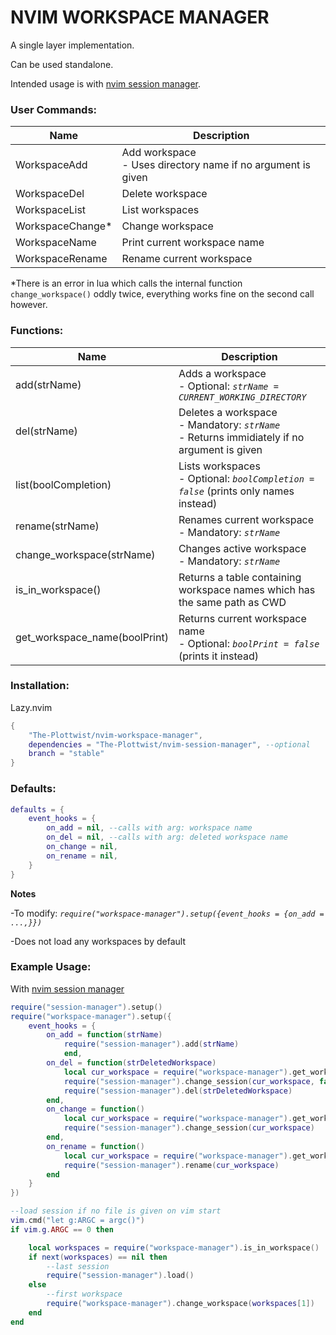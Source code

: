 # NVIM WORKSPACE MANAGER

A single layer implementation.
  
Can be used standalone.
  
Intended usage is with [nvim session manager](https://github.com/The-Plottwist/nvim-session-manager).
  
  
### User Commands:

|Name|Description|
|---|---|
|WorkspaceAdd|Add workspace <br>- Uses directory name if no argument is given|
|WorkspaceDel|Delete workspace|
|WorkspaceList|List workspaces|
|WorkspaceChange*|Change workspace|
|WorkspaceName|Print current workspace name|
|WorkspaceRename|Rename current workspace|
  
*There is an error in lua which calls the internal function ```change_workspace()``` oddly twice, everything works fine on the second call however.
  
### Functions:
|Name|Description|
|---|---|
|add(strName)|Adds a workspace <br>- Optional: *```strName = CURRENT_WORKING_DIRECTORY```*|
|del(strName)|Deletes a workspace <br>- Mandatory: *```strName```* <br>- Returns immidiately if no argument is given|
|list(boolCompletion)|Lists workspaces <br>- Optional: *```boolCompletion = false```* (prints only names instead)|
|rename(strName)|Renames current workspace <br>- Mandatory: *```strName```*|
|change_workspace(strName)|Changes active workspace <br>- Mandatory: *```strName```*|
|is_in_workspace()|Returns a table containing workspace names which has the same path as CWD|
|get_workspace_name(boolPrint)|Returns current workspace name <br>- Optional: *```boolPrint = false```* (prints it instead)|
  
  
### Installation:
Lazy.nvim
```lua
{
    "The-Plottwist/nvim-workspace-manager",
    dependencies = "The-Plottwist/nvim-session-manager", --optional
    branch = "stable"
}
```
  
  
### Defaults:
```lua
defaults = {
    event_hooks = {
        on_add = nil, --calls with arg: workspace name
        on_del = nil, --calls with arg: deleted workspace name
        on_change = nil,
        on_rename = nil,
    }
}
```
  
**Notes**
  
-To modify: *```require("workspace-manager").setup({event_hooks = {on_add = ...,}})```*
  
-Does not load any workspaces by default
  
  
### Example Usage:
With [nvim session manager](https://github.com/The-Plottwist/nvim-session-manager)
```lua
require("session-manager").setup()
require("workspace-manager").setup({
    event_hooks = {
        on_add = function(strName)
            require("session-manager").add(strName)
            end,
        on_del = function(strDeletedWorkspace)
            local cur_workspace = require("workspace-manager").get_workspace_name()
            require("session-manager").change_session(cur_workspace, false)
            require("session-manager").del(strDeletedWorkspace)
        end,
        on_change = function()
            local cur_workspace = require("workspace-manager").get_workspace_name()
            require("session-manager").change_session(cur_workspace)
        end,
        on_rename = function()                                                                                                                                                                                                                           
            local cur_workspace = require("workspace-manager").get_workspace_name()                                                                                                                                                                      
            require("session-manager").rename(cur_workspace)                                                                                                                                                                                             
        end                                                                                                                                                                                                                                              
    }                                                                                                                                                                                                                                                    
})                                                                                                                                                                                                                                                       

--load session if no file is given on vim start                                                                                                                                                                                                          
vim.cmd("let g:ARGC = argc()")                                                                                                                                                                                                                           
if vim.g.ARGC == 0 then                                                                                                                                                                                                                                  

    local workspaces = require("workspace-manager").is_in_workspace()                                                                                                                                                                                    
    if next(workspaces) == nil then                                                                                                                                                                                                                      
        --last session                                                                                                                                                                                                                                   
        require("session-manager").load()                                                                                                                                                                                                                
    else                                                                                                                                                                                                                                                 
        --first workspace                                                                                                                                                                                                                                
        require("workspace-manager").change_workspace(workspaces[1])                                                                                                                                                                                     
    end                                                                                                                                                                                                                                                  
end
```
  